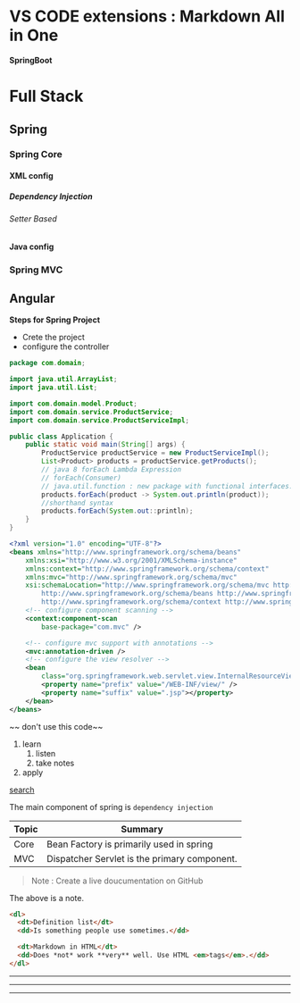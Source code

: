 # VS CODE extensions : Markdown All in One

**SpringBoot**

# Full Stack
## Spring
### Spring Core
#### XML config
##### Dependency Injection
###### Setter Based
#### Java config
### Spring MVC
## Angular

**Steps for Spring Project**
- Crete the project
- configure the controller

``` java
package com.domain;

import java.util.ArrayList;
import java.util.List;

import com.domain.model.Product;
import com.domain.service.ProductService;
import com.domain.service.ProductServiceImpl;

public class Application {
	public static void main(String[] args) {
		ProductService productService = new ProductServiceImpl();
		List<Product> products = productService.getProducts();
		// java 8 forEach Lambda Expression
		// forEach(Consumer)
		// java.util.function : new package with functional interfaces.
		products.forEach(product -> System.out.println(product));
		//shorthand syntax
		products.forEach(System.out::println);
	}
}
```

``` xml
<?xml version="1.0" encoding="UTF-8"?>
<beans xmlns="http://www.springframework.org/schema/beans"
	xmlns:xsi="http://www.w3.org/2001/XMLSchema-instance"
	xmlns:context="http://www.springframework.org/schema/context"
	xmlns:mvc="http://www.springframework.org/schema/mvc"
	xsi:schemaLocation="http://www.springframework.org/schema/mvc http://www.springframework.org/schema/mvc/spring-mvc-4.3.xsd
		http://www.springframework.org/schema/beans http://www.springframework.org/schema/beans/spring-beans.xsd
		http://www.springframework.org/schema/context http://www.springframework.org/schema/context/spring-context-4.3.xsd">
	<!-- configure component scanning -->
	<context:component-scan
		base-package="com.mvc" />

	<!-- configure mvc support with annotations -->
	<mvc:annotation-driven />
	<!-- configure the view resolver -->
	<bean
		class="org.springframework.web.servlet.view.InternalResourceViewResolver">
		<property name="prefix" value="/WEB-INF/view/" />
		<property name="suffix" value=".jsp"></property>
	</bean>
</beans>

```

~~ don't use this code~~

1. learn
   1. listen
   2. take notes
2. apply

[search](https://www.google.com)

The main component of spring is `dependency injection`


| Topic | Summary |
|------ |---------|
|Core|Bean Factory is primarily used in spring
|MVC| Dispatcher Servlet is the primary component.

> Note : Create a live doucumentation on GitHub




The above is a note.
``` html
<dl>
  <dt>Definition list</dt>
  <dd>Is something people use sometimes.</dd>

  <dt>Markdown in HTML</dt>
  <dd>Does *not* work **very** well. Use HTML <em>tags</em>.</dd>
</dl>
```
---
***
___